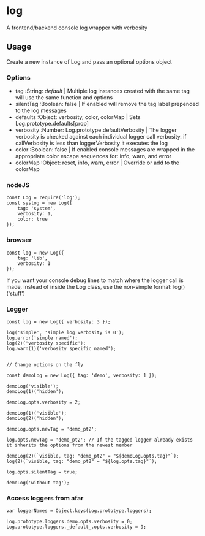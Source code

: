 # log

A frontend/backend console log wrapper with verbosity

## Usage

Create a new instance of Log and pass an optional options object

### Options

* tag :String: _default_ | Multiple log instances created with the same tag will use the same function and options
* silentTag :Boolean: false | If enabled will remove the tag label prepended to the log messages
* defaults :Object: verbosity, color, colorMap | Sets Log.prototype.defaults[prop]
* verbosity :Number: Log.prototype.defaultVerbosity | The logger verbosity is checked against each individual logger call verbosity. if callVerbosity is less than loggerVerbosity it executes the log
* color :Boolean: false | If enabled console messages are wrapped in the appropriate color escape sequences for: info, warn, and error
* colorMap :Object: reset, info, warn, error | Override or add to the colorMap

### nodeJS
```
const Log = require('log');
const syslog = new Log({
	tag: 'system',
	verbosity: 1,
	color: true
});
```

### browser
```
const log = new Log({
	tag: 'lib',
	verbosity: 1
});
```

If you want your console debug lines to match where the logger call is made, instead of inside the Log class, use the non-simple format: log()('stuff')

### Logger
```
const log = new Log({ verbosity: 3 });

log('simple', 'simple log verbosity is 0');
log.error('simple named');
log(2)('verbosity specific');
log.warn(1)('verbosity specific named');


// Change options on the fly

const demoLog = new Log({ tag: 'demo', verbosity: 1 });

demoLog('visible');
demoLog(1)('hidden');

demoLog.opts.verbosity = 2;

demoLog(1)('visible');
demoLog(2)('hidden');

demoLog.opts.newTag = 'demo_pt2';

log.opts.newTag = 'demo_pt2'; // If the tagged logger already exists it inherits the options from the newest member

demoLog(2)(`visible, tag: "demo_pt2" = "${demoLog.opts.tag}"`);
log(2)(`visible, tag: "demo_pt2" = "${log.opts.tag}"`);

log.opts.silentTag = true;

demoLog('without tag');
```

### Access loggers from afar
```
var loggerNames = Object.keys(Log.prototype.loggers);

Log.prototype.loggers.demo.opts.verbosity = 0;
Log.prototype.loggers._default_.opts.verbosity = 9;
```
